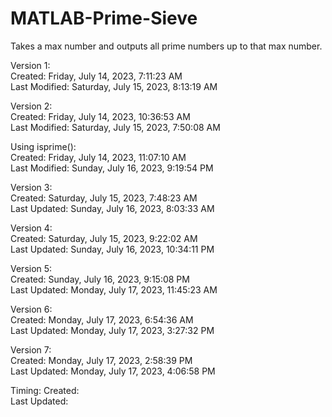 # MATLAB-Prime-Sieve
Takes a max number and outputs all prime numbers up to that max number.

Version 1:\
Created: ‎Friday, ‎July ‎14, ‎2023, ‏‎7:11:23 AM\
Last Modified: ‎Saturday, ‎July ‎15, ‎2023, ‏‎8:13:19 AM

Version 2:\
Created: ‎Friday, ‎July ‎14, ‎2023, ‏‎10:36:53 AM\
Last Modified: ‎Saturday, ‎July ‎15, ‎2023, ‏‎7:50:08 AM

Using isprime():\
Created: Friday, ‎July ‎14, ‎2023, ‏‎11:07:10 AM\
Last Modified: ‎Sunday, ‎July ‎16, ‎2023, ‏‎9:19:54 PM

Version 3:‎\
Created: Saturday, ‎July ‎15, ‎2023, ‏‎7:48:23 AM\
Last Updated: ‎Sunday, ‎July ‎16, ‎2023, ‏‎8:03:33 AM

Version 4:‎\
Created: ‎Saturday, ‎July ‎15, ‎2023, ‏‎9:22:02 AM\
Last Updated: ‎‎Sunday, ‎July ‎16, ‎2023, ‏‎10:34:11 PM

Version 5:‎\
Created: ‎Sunday, ‎July ‎16, ‎2023, ‏‎9:15:08 PM\
Last Updated: ‎Monday, ‎July ‎17, ‎2023, ‏‎11:45:23 AM

Version 6:‎\
Created: ‎Monday, ‎July ‎17, ‎2023, ‏‎6:54:36 AM\
Last Updated: ‎‎Monday, ‎July ‎17, ‎2023, ‏‎3:27:32 PM

Version 7:‎\
Created: ‎Monday, ‎July ‎17, ‎2023, ‏‎2:58:39 PM\
Last Updated: ‎‎Monday, ‎July ‎17, ‎2023, ‏‎4:06:58 PM

Timing:
Created:\
Last Updated:
